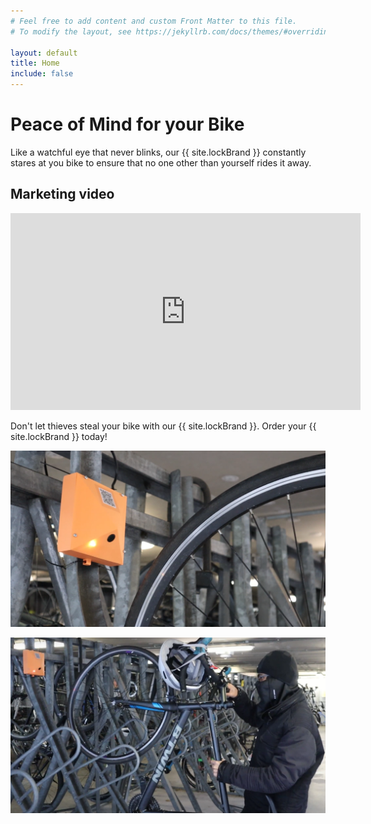 ```yaml
---
# Feel free to add content and custom Front Matter to this file.
# To modify the layout, see https://jekyllrb.com/docs/themes/#overriding-theme-defaults

layout: default
title: Home
include: false
---
```


# Peace of Mind for your Bike

Like a watchful eye that never blinks, our {{ site.lockBrand }} constantly stares at you bike to ensure that no one other than yourself rides it away.

## Marketing video


<div class="video-container">
    <iframe width="560" height="315" src="https://www.youtube.com/embed/8JGS0eio5z4" frameborder="0" allow="accelerometer; autoplay; encrypted-media; gyroscope; picture-in-picture" allowfullscreen></iframe>
</div>


Don't let thieves steal your bike with our {{ site.lockBrand }}. Order your {{ site.lockBrand }} today!

![Mounted Lionel's Lock](/assets/img/lock-mounted.png)

![Thief stealing bike](/assets/img/bike-theft.png)

